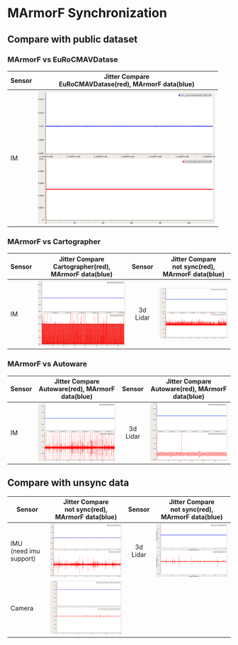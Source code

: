 # MArmorF Synchronization

## Compare with public dataset
### MArmorF vs EuRoCMAVDatase
| Sensor      | Jitter Compare<br/> EuRoCMAVDatase(red), MArmorF data(blue)     |
| ----------  | :-----------:  |
| IM    | <img src="../images/sync/imu_marmorf_vs_EuRoCMAVDatase.png" width="400">      |


### MArmorF vs Cartographer
| Sensor      | Jitter Compare<br/>Cartographer(red), MArmorF data(blue)     | Sensor      | Jitter Compare<br/>not sync(red), MArmorF data(blue)|
| ----------  | :-----------:  | :-----------:  | :-----------:  |
| IM    | <img src="../images/sync/imu_marmorf_vs_cartographer.png" width="400">      |3d Lidar|<img src="../images/sync/lidar_marmorf_vs_cartographer.png" width="400">|

### MArmorF vs Autoware
| Sensor      | Jitter Compare<br/>Autoware(red), MArmorF data(blue)     | Sensor      | Jitter Compare<br/> Autoware(red), MArmorF data(blue)|
| ----------  | :-----------:  | :-----------:  | :-----------:  |
| IM    | <img src="../images/sync/imu_marmorf_vs_autoware_imu.png" width="400">      |3d Lidar|<img src="../images/sync/lidar_marmorf_vs_autoware.png" width="400">|

## Compare with unsync data
| Sensor      | Jitter Compare<br/>not sync(red), MArmorF data(blue)     | Sensor      | Jitter Compare<br/>not sync(red), MArmorF data(blue)|
| ----------  | :-----------:  | :-----------:  | :-----------:  |
| IMU<br/>(need imu support)     | <img src="../images/sync/imu_marmorf_vs_unsync.png" width="400">      |3d Lidar|<img src="../images/sync/lidar_marmorf_vs_unsync.png" width="400">|
| Camera<br/>     | <img src="../images/sync/camera_marmorf_vs_unsync.png" width="400">      |||
